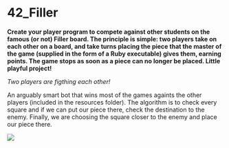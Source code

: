# 42_Filler

**Create your player program to compete against other students on the famous (or not) Filler board. The principle is simple: two players take on each other on a board, and take turns placing the piece that the master of the game (supplied in the form of a Ruby executable) gives them, earning points. The game stops as soon as a piece can no longer be placed. Little playful project!**

*Two players are figthing each other!*

An arguably smart bot that wins most of the games againts the other players (included in the resources folder). The algorithm is to check every square and if we can put our piece there, check the destination to the enemy. Finally, we are choosing the square closer to the enemy and place our piece there.

![](https://media.giphy.com/media/cQ720iGTqvgTHxBqHV/giphy.gif)

